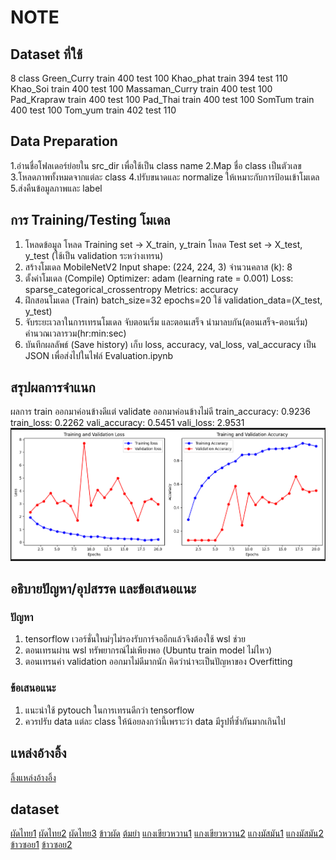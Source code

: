 # NOTE

## Dataset ที่ใช้
8 class
Green_Curry train 400 test 100
Khao_phat train 394 test 110
Khao_Soi  train 400 test 100
Massaman_Curry train 400 test 100
Pad_Krapraw train 400 test 100
Pad_Thai train 400 test 100
SomTum train 400 test 100
Tom_yum train 402 test 110

## Data Preparation
1.อ่านชื่อโฟลเดอร์ย่อยใน src_dir เพื่อใช้เป็น class name
2.Map ชื่อ class เป็นตัวเลข
3.โหลดภาพทั้งหมดจากแต่ละ class
4.ปรับขนาดและ normalize ให้เหมาะกับการป้อนเข้าโมเดล
5.ส่งคืนข้อมูลภาพและ label

## การ Training/Testing โมเดล
1. โหลดข้อมูล
    โหลด Training set → X_train, y_train
    โหลด Test set → X_test, y_test (ใช้เป็น validation ระหว่างเทรน)
2. สร้างโมเดล MobileNetV2
    Input shape: (224, 224, 3)
    จำนวนคลาส (k): 8
3. ตั้งค่าโมเดล (Compile)
    Optimizer: adam (learning rate = 0.001)
    Loss: sparse_categorical_crossentropy
    Metrics: accuracy
4. ฝึกสอนโมเดล (Train)
    batch_size=32
    epochs=20
    ใช้ validation_data=(X_test, y_test)
5. จับระยะเวลาในการเทรนโมเดล
    จับตอนเริ่ม และตอนเสร็จ
    นำมาลบกัน(ตอนเสร็จ-ตอนเริ่ม)
    คำนวณเวลารวม(hr:min:sec)
6. บันทึกผลลัพธ์ (Save history)
    เก็บ loss, accuracy, val_loss, val_accuracy เป็น JSON
    เพื่อส่งไปในไฟล์ Evaluation.ipynb

## สรุปผลการจำแนก
ผลการ train ออกมาค่อนข้างดีแต่ validate ออกมาค่อนข้างไม่ดี
    train_accuracy: 0.9236
    train_loss: 0.2262
    vali_accuracy: 0.5451
    vali_loss: 2.9531
![alt text](image.png)

## อธิบายปัญหา/อุปสรรค และข้อเสนอแนะ
### ปัญหา
1. tensorflow เวอร์ชั่นใหม่ๆไม่รองรับการ์จออีกแล้วจึงต้องใช้ wsl ช่วย
2. ตอนเทรนผ่าน wsl ทรัพยากรณ์ไม่เพียงพอ (Ubuntu train model ไม่ไหว)
3. ตอนเทรนค่า validation ออกมาไม่ดีมากนัก คิดว่าน่าจะเป็นปัญหาของ Overfitting

### ข้อเสนอแนะ
1. แนะนำใช้ pytouch ในการเทรนดีกว่า tensorflow
2. ควรปรับ data แต่ละ class ให้น้อยลงกว่านี้เพราะว่า data มีรูปที่ซ้ำกันมากเกินไป

## แหล่งอ้างอิ้ง
[ลิ้งแหล่งอ้างอิ้ง](https://github.com/kittipat12zxc/Project-CNNs-Group/tree/main/note)

## dataset
[ผัดไทย1](https://universe.roboflow.com/thaifood/thai_food-y98fg/browse?queryText=class%3A%22Thai+Stir-fried+Noodle%22&pageSize=50&startingIndex=0&browseQuery=true)
[ผัดไทย2](https://www.kaggle.com/datasets/sorawitsinlapanurak/top-10-best-rated-thai-food)
[ผัดไทย3](https://universe.roboflow.com/projectwachi/pad-thai-b68nq/dataset/1)
[ข้าวผัด](https://www.kaggle.com/datasets/sorawitsinlapanurak/top-10-best-rated-thai-food)
[ต้มยำ](https://www.kaggle.com/datasets/sorawitsinlapanurak/top-10-best-rated-thai-food)
[แกงเขียวหวาน1](https://www.kaggle.com/datasets/sorawitsinlapanurak/top-10-best-rated-thai-food/data)
[แกงเขียวหวาน2](https://universe.roboflow.com/food-buddy/thai-food-csvmo)
[แกงมัสมัน1](https://universe.roboflow.com/food-zndig/chicken-curry-iv85w)
[แกงมัสมัน2](https://universe.roboflow.com/james-vv9va/curry-cimej)
[ข้าวซอย1](https://universe.roboflow.com/test-xszsk/khao-soi)
[ข้าวซอย2](https://universe.roboflow.com/projectwachi/khao-soi-qdige)